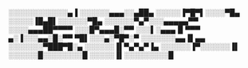 ░░░░░░░░░░░░▄▐
░░░░░░▄▄▄░░▄██▄
░░░░░▐▀█▀▌░░░░▀█▄
░░░░░▐█▄█▌░░░░░░▀█▄
░░░░░░▀▄▀░░░▄▄▄▄▄▀▀
░░░░▄▄▄██▀▀▀▀
░░░█▀▄▄▄█░▀▀
░░░▌░▄▄▄▐▌▀▀▀
▄░▐░░░▄▄░█░▀▀ 
▀█▌░░░▄░▀█▀░▀
░░░░░░░▄▄▐▌▄▄
░░░░░░░▀███▀█░▄
░░░░░░▐▌▀▄▀▄▀▐▄
░░░░░░▐▀░░░░░░▐▌
░░░░░░█░░░░░░░░█
░░░░░▐▌░░░░░░░░░█
